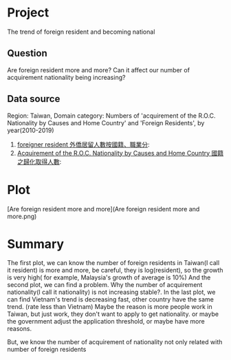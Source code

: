 # Project
The trend of foreign resident and becoming national

## Question
Are foreign resident more and more? Can it affect our number of acquirement nationality being increasing?

## Data source
Region: Taiwan, Domain category: Numbers of 'acquirement of the R.O.C. Nationality by Causes and Home Country' and 'Foreign Residents', by year(2010-2019)
  1. [foreigner resident 外僑居留人數按國籍、職業分](https://www.moi.gov.tw/files/site_stuff/321/2/year/year.html):
  2. [Acquirement of the R.O.C. Nationality by Causes and Home Country 國籍之歸化取得人數](https://www.moi.gov.tw/files/site_stuff/321/2/year/year.html):
  
  

# Plot
[Are foreign resident more and more](Are foreign resident more and more.png)
 
# Summary
The first plot, we can know the number of foreign residents in Taiwan(I call it resident) is more and more, be careful, they is log(resident), so the growth is very high( for example, Malaysia's growth of average is 10%) And the second plot, we can find a problem. Why the number of acquirement nationality(I call it nationality) is not increasing stable?. In the last plot, we can find Vietnam's trend is decreasing fast, other country have the same trend. (rate less than Vietnam) Maybe the reason is more people work in Taiwan, but just work, they don't want to apply to get nationality. or maybe the government adjust the application threshold, or maybe have more reasons.

But, we know the number of acquirement of nationality not only related with number of foreign residents
